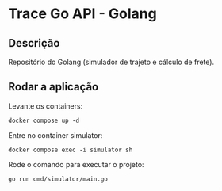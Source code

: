 # Trace Go API - Golang

## Descrição

Repositório do Golang (simulador de trajeto e cálculo de frete).

## Rodar a aplicação

Levante os containers:

```
docker compose up -d
```

Entre no container simulator:

```
docker compose exec -i simulator sh
```

Rode o comando para executar o projeto:

```
go run cmd/simulator/main.go
```
